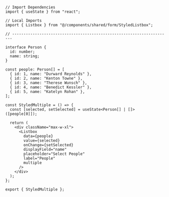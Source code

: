 ﻿```tsx
// Import Dependencies
import { useState } from "react";

// Local Imports
import { Listbox } from "@/components/shared/form/StyledListbox";

// ----------------------------------------------------------------------

interface Person {
  id: number;
  name: string;
}

const people: Person[] = [
  { id: 1, name: "Durward Reynolds" },
  { id: 2, name: "Kenton Towne" },
  { id: 3, name: "Therese Wunsch" },
  { id: 4, name: "Benedict Kessler" },
  { id: 5, name: "Katelyn Rohan" },
];

const StyledMultiple = () => {
  const [selected, setSelected] = useState<Person[] | []>([people[0]]);

  return (
    <div className="max-w-xl">
      <Listbox
        data={people}
        value={selected}
        onChange={setSelected}
        displayField="name"
        placeholder="Select People"
        label="People"
        multiple
      />
    </div>
  );
};

export { StyledMultiple };

```
